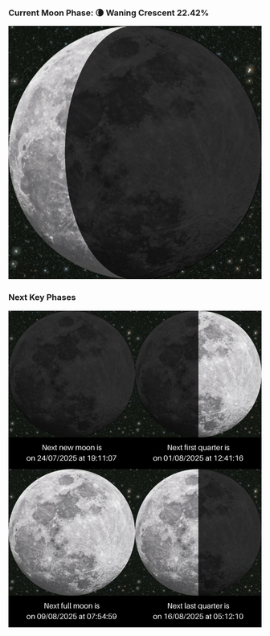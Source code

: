 ### Current Moon Phase: 🌘 Waning Crescent 22.42%
![Moon Phase](moonphase.png)
### Next Key Phases
![Gallery](gallery.png)
